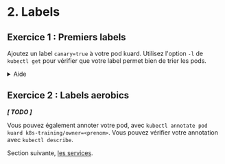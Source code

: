 # 2. Labels

## Exercice 1 : Premiers labels

Ajoutez un label `canary=true` à votre pod kuard. 
Utilisez l'option `-l` de `kubectl get` pour vérifier que votre label permet bien de trier les pods.

<details>
    <summary>Aide</summary>

```bash
kubectl get pods --show-labels # Affiche les labels sur une liste
kubectl label pods kuard "canary=true" 

kubectl get pods -L canary
kubectl get pods -l canary=false

kubectl label pods kuard "canary-" # Retire un label
```

</details>

## Exercice 2 : Labels aerobics

***[ TODO ]***

Vous pouvez également annoter votre pod, avec `kubectl annotate pod kuard k8s-training/owner=<prenom>`. Vous pouvez vérifier votre annotation avec `kubectl describe`.

Section suivante, [les services](3_services.md).